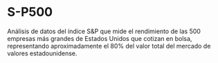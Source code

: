 # S-P500
Análisis de datos del índice S&amp;P que mide el rendimiento de las 500 empresas más grandes de Estados Unidos que cotizan en bolsa, representando aproximadamente el 80% del valor total del mercado de valores estadounidense.

